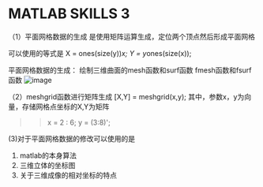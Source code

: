 # MATLAB SKILLS 3

（1）平面网格数据的生成
是使用矩阵运算生成，定位两个顶点然后形成平面网格


可以使用的等式是 X = ones(size(y))*x;
Y = y*ones(size(x));

平面网格数据的生成：
绘制三维曲面的mesh函数和surf函数
fmesh函数和fsurf函数
![image](https://user-images.githubusercontent.com/81022107/166135979-3b781805-ebc5-4518-9690-8dd43284dda3.png)

（2）meshgrid函数进行矩阵生成
[X,Y] = meshgrid(x,y);
其中，参数x，y为向量，存储网格点坐标的X,Y为矩阵

>> x = 2 : 6;
>> y = (3:8)';

(3)对于平面网格数据的修改可以使用的是 
1. matlab的本身算法
2. 三维立体的坐标图
3. 关于三维成像的相对坐标的特点


